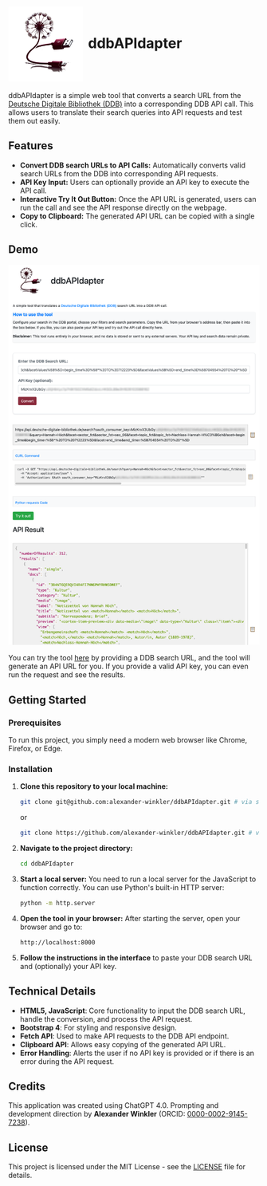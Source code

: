 
  <h1><img src="logo.png" alt="ddbAPIdapter Logo" width="150" style="vertical-align: middle; margin-right: 10px;">ddbAPIdapter</h1>

ddbAPIdapter is a simple web tool that converts a search URL from the [Deutsche Digitale Bibliothek (DDB)](https://www.deutsche-digitale-bibliothek.de) into a corresponding DDB API call. This allows users to translate their search queries into API requests and test them out easily.

## Features

- **Convert DDB search URLs to API Calls:** Automatically converts valid search URLs from the DDB into corresponding API requests.
- **API Key Input:** Users can optionally provide an API key to execute the API call.
- **Interactive Try It Out Button:** Once the API URL is generated, users can run the call and see the API response directly on the webpage.
- **Copy to Clipboard:** The generated API URL can be copied with a single click.

## Demo

![Screenshot](screenshot.png)

You can try the tool [here](https://alexander-winkler.github.io/ddbAPIdapter) by providing a DDB search URL, and the tool will generate an API URL for you. If you provide a valid API key, you can even run the request and see the results.

## Getting Started

### Prerequisites

To run this project, you simply need a modern web browser like Chrome, Firefox, or Edge.

### Installation

1. **Clone this repository to your local machine:**

    ```bash
    git clone git@github.com:alexander-winkler/ddbAPIdapter.git # via ssh
    ```

    or
    ```bash
    git clone https://github.com/alexander-winkler/ddbAPIdapter.git # via https
    ```

2. **Navigate to the project directory:**

    ```bash
    cd ddbAPIdapter
    ```

3. **Start a local server:** You need to run a local server for the JavaScript to function correctly. You can use Python's built-in HTTP server:

    ```bash
    python -m http.server
    ```

4. **Open the tool in your browser:** After starting the server, open your browser and go to:

    ```bash
    http://localhost:8000
    ```
5. **Follow the instructions in the interface** to paste your DDB search URL and (optionally) your API key.


## Technical Details

- **HTML5, JavaScript**: Core functionality to input the DDB search URL, handle the conversion, and process the API request.
- **Bootstrap 4**: For styling and responsive design.
- **Fetch API**: Used to make API requests to the DDB API endpoint.
- **Clipboard API**: Allows easy copying of the generated API URL.
- **Error Handling**: Alerts the user if no API key is provided or if there is an error during the API request.


## Credits

This application was created using ChatGPT 4.0. Prompting and development direction by **Alexander Winkler** (ORCID: [0000\-0002\-9145\-7238](https://orcid.org/0000-0002-9145-7238)).

## License

This project is licensed under the MIT License - see the [LICENSE](LICENSE) file for details.
